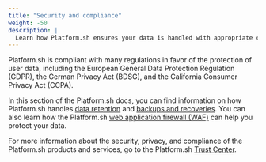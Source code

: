 ```yaml
---
title: "Security and compliance"
weight: -50
description: |
  Learn how Platform.sh ensures your data is handled with appropriate care and according to industry standards.
---
```


Platform.sh is compliant with many regulations in favor of the protection of user data,
including the European General Data Protection Regulation (GDPR),
the German Privacy Act (BDSG),
and the California Consumer Privacy Act (CCPA).

In this section of the Platform.sh docs,
you can find information on how Platform.sh handles [data retention](./data-retention.md)
and [backups and recoveries](./backups.md).
You can also learn how the Platform.sh [web application firewall (WAF)](./web-application-firewall/waf.md)
can help you protect your data.

For more information about the security, privacy,
and compliance of the Platform.sh products and services,
go to the Platform.sh [Trust Center](https://platform.sh/trust-center/).